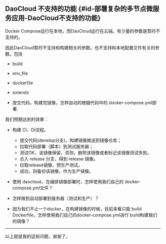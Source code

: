 ## DaoCloud 不支持的功能 {#id-部署复杂的多节点微服务应用-DaoCloud不支持的功能}

Docker Compose运行在本地，而DaoCloud运行在云端。有少量的参数是暂时不支持的。

因此DaoCloud暂时不支持和构建相关的参数。也不支持和本地配置文件有关的参数。包括

* build
* env\_file 
* dockerfile
* extends

* 提交代码，构建完镜像，怎样自动的根据代码中的 docker-compose.yml部署.

我们预期达到的效果：

* 构建 CI、DI流程。

  * 提交代码\(develop分支\)，构建镜像推送到镜像仓库；
  * 拉取代码部署（脚本）到测试服务器；
  * 测试OK，该镜像保留，否则，删除该镜像或者标记该镜像测试失败。
  * 合入 release 分支，得到 release 镜像。
  * 拉取release镜像，预生产测试。
  * 成功，则备份该镜像，作为生产镜像。

* 使用 daocloud，在编排镜像部署时，怎样使用我们自己的 docker-compose.yml文件？

* 怎样做到自动部署到服务器（测试和生产）？
* 因为我们不止一个docker，在构建镜像的时候，目前来看只能 build  Dockerfile，怎样使用我们自己的docker-compose.yml进行 build构建我们的镜像？

---

以上就是我的这些问题，谢谢了。

